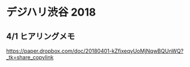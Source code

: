# デジハリ渋谷 2018

## 4/1 ヒアリングメモ

https://paper.dropbox.com/doc/20180401-kZfixeqyUoMjNqwBQUnWQ?_tk=share_copylink